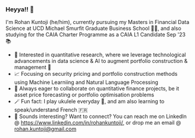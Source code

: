 ### Heyya!! 👋

I'm Rohan Kuntoji (he/him), currently pursuing my Masters in Financial Data Science at UCD Michael Smurfit Graduate Business School 🙇‍♂️, and also studying for the CAIA Charter Programme as a CAIA L1 Candidate Sep '23 📚  

* 🧐 Interested in quantitative research, where we leverage technological advancements in data science & AI to augment portfolio construction & management 💸
* 📈 Focusing on security pricing and portfolio construction methods using Machine Learniing and Natural Language Processing
* 👯 Always eager to collaborate on quantitative finance projects, be it asset price forecasting or portfolio optimisation problems
* 🪄 Fun fact: I play ukulele everyday 🎸, and am also learning to speak/understand French 🇫🇷 
* 📧 Sounds interesting? Want to connect? You can reach me on LinkedIn @ https://www.linkedin.com/in/rohankuntoji/, or drop me an email @ rohan.kuntoji@gmail.com 


<!--
**kuntojirohan/kuntojirohan** is a ✨ _special_ ✨ repository because its `README.md` (this file) appears on your GitHub profile.

Here are some ideas to get you started:

- 🔭 I’m currently working on ...
- 🌱 I’m currently learning ...
- 👯 I’m looking to collaborate on ...
- 🤔 I’m looking for help with ...
- 💬 Ask me about ...
- 📫 How to reach me: ...
- 😄 Pronouns: ...
- ⚡ Fun fact: ...
-->
